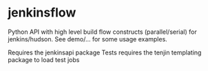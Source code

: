 jenkinsflow
===========

Python API with high level build flow constructs (parallel/serial) for jenkins/hudson.
See demo/... for some usage examples.

Requires the jenkinsapi package
Tests requires the tenjin templating package to load test jobs
